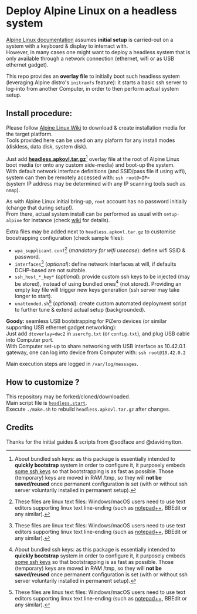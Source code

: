 # Deploy Alpine Linux on a headless system

[Alpine Linux documentation](https://docs.alpinelinux.org/user-handbook/0.1a/Installing/setup_alpine.html) assumes **initial setup** is carried-out on a system with a keyboard & display to interract with.\
However, in many cases one might want to deploy a headless system that is only available through a network connection (ethernet, wifi or as USB ethernet gadget).

This repo provides an **overlay file** to initially boot such headless system (leveraging Alpine distro's `initramfs` feature): it starts a basic ssh server to log-into from another Computer, in order to then perform actual system setup.


## Install procedure:
Please follow [Alpine Linux Wiki](https://wiki.alpinelinux.org/wiki/Installation#Installation_Overview) to download & create installation media for the target platform.\
Tools provided here can be used on any plaform for any install modes (diskless, data disk, system disk).

Just add [**headless.apkovl.tar.gz**](https://github.com/macmpi/alpine-linux-headless-bootstrap/raw/main/headless.apkovl.tar.gz)[^1] overlay file at the root of Alpine Linux boot media (or onto any custom side-media) and boot-up the system.\
With default network interface definitions (and SSID/pass file if using wifi), system can then be remotely accessed with: `ssh root@<IP>`\
(system IP address may be determined with any IP scanning tools such as `nmap`).

As with Alpine Linux initial bring-up, `root` account has no password initially (change that during setup!).\
From there, actual system install can be performed as usual with `setup-alpine` for instance (check [wiki](https://wiki.alpinelinux.org/wiki/Alpine_setup_scripts#setup-alpine) for details).


Extra files may be added next to `headless.apkovl.tar.gz` to customise boostrapping configuration (check sample files):
- `wpa_supplicant.conf`[^2] (*mandatory for wifi usecase*): define wifi SSID & password.
- `interfaces`[^2] (*optional*): define network interfaces at will, if defaults DCHP-based are not suitable.
- `ssh_host_*_key*` (*optional*): provide custom ssh keys to be injected (may be stored), instead of using bundled ones[^1] (not stored). Providing an empty key file will trigger new keys generation (ssh server may take longer to start).
- `unattended.sh`[^2] (*optional*): create custom automated deployment script to further tune & extend actual setup (backgrounded).


**Goody:** seamless USB bootstrapping for PiZero devices (or similar supporting USB ethernet gadget networking):\
Just add `dtoverlay=dwc2` in `usercfg.txt` (or `config.txt`), and plug USB cable into Computer port.\
With Computer set-up to share networking with USB interface as 10.42.0.1 gateway, one can log into device from Computer with: `ssh root@10.42.0.2`

Main execution steps are logged in `/var/log/messages`.

[^1]: About bundled ssh keys: as this package is essentially intended to **quickly bootstrap** system in order to configure it, it purposely embeds [some ssh keys](https://github.com/macmpi/alpine-linux-headless-bootstrap/tree/main/overlay/etc/ssh) so that bootstrapping is as fast as possible. Those (temporary) keys are moved in RAM /tmp, so they will **not be saved/reused** once permanent configuration is set (with or without ssh server voluntarily installed in permanent setup).

[^2]: These files are linux text files: Windows/macOS users need to use text editors supporting linux text line-ending (such as [notepad++](https://notepad-plus-plus.org/), BBEdit or any similar).


## How to customize ?
This repository may be forked/cloned/downloaded.\
Main script file is [`headless.start`](https://github.com/macmpi/alpine-linux-headless-bootstrap/blob/main/overlay/etc/local.d/headless.start).\
Execute `./make.sh` to rebuild `headless.apkovl.tar.gz` after changes.


## Credits
Thanks for the initial guides & scripts from @sodface and @davidmytton.

